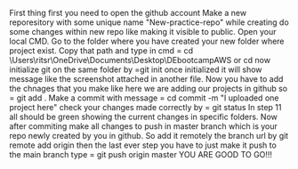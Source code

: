 First thing first you need to open the github account 
Make a new reporesitory with some unique name "New-practice-repo"
while creating do some changes within new repo like making it visible to public.
Open your local CMD.
Go to the folder where you have created your new folder where project exist.
Copy that path and type in cmd = cd \Users\ritsr\OneDrive\Documents\Desktop\DEbootcampAWS or cd <path of the folder>
now initialize git on the same folder by =git init
once initialized it will show message like the screenshot attached in another file.
Now you have to add the chnages that you make like here we are adding our projects in github so = git add .
Make a commit with message = cd commit -m "I uploaded one project here"
check your changes made correctly by = git status
In step 11 all should be green showing the current changes in specific folders.
Now after commiting make all changes to push in master branch which is your repo newly created by you in github.
So add it remotely the branch url by git remote add origin <url>
then the last ever step you have to just make it push to the main branch 
type = git push origin master
YOU ARE GOOD TO GO!!!

